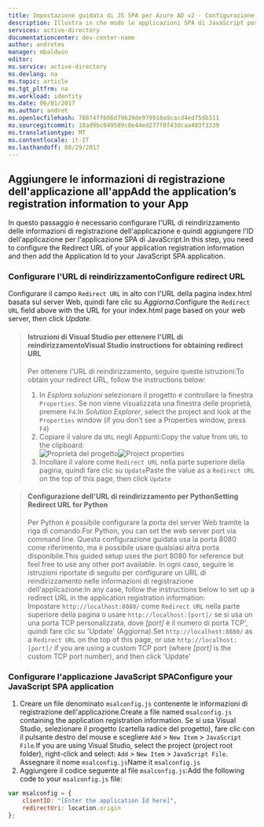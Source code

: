 ```yaml
---
title: Impostazione guidata di JS SPA per Azure AD v2 - Configurazione (ARP) | Microsoft Docs
description: Illustra in che modo le applicazioni SPA di JavaScript possono chiamare un'API che richiede token di accesso dall'endpoint di Azure Active Directory v2 (ARP)
services: active-directory
documentationcenter: dev-center-name
author: andretms
manager: mbaldwin
editor: 
ms.service: active-directory
ms.devlang: na
ms.topic: article
ms.tgt_pltfrm: na
ms.workload: identity
ms.date: 06/01/2017
ms.author: andret
ms.openlocfilehash: 708f4ff606d79639de979918a9cacd4ed75db311
ms.sourcegitcommit: 18ad9bc049589c8e44ed277f8f43dcaa483f3339
ms.translationtype: MT
ms.contentlocale: it-IT
ms.lasthandoff: 08/29/2017
---
```

## <a name="add-the-applications-registration-information-to-your-app"></a><span data-ttu-id="92916-103">Aggiungere le informazioni di registrazione dell'applicazione all'app</span><span class="sxs-lookup"><span data-stu-id="92916-103">Add the application’s registration information to your App</span></span>

<span data-ttu-id="92916-104">In questo passaggio è necessario configurare l'URL di reindirizzamento delle informazioni di registrazione dell'applicazione e quindi aggiungere l'ID dell'applicazione per l'applicazione SPA di JavaScript.</span><span class="sxs-lookup"><span data-stu-id="92916-104">In this step, you need to configure the Redirect URL of your application registration information and then add the Application Id to your JavaScript SPA application.</span></span>

### <a name="configure-redirect-url"></a><span data-ttu-id="92916-105">Configurare l'URL di reindirizzamento</span><span class="sxs-lookup"><span data-stu-id="92916-105">Configure redirect URL</span></span>

<span data-ttu-id="92916-106">Configurare il campo `Redirect URL` in alto con l'URL della pagina index.html basata sul server Web, quindi fare clic su *Aggiorna*.</span><span class="sxs-lookup"><span data-stu-id="92916-106">Configure the `Redirect URL` field above with the URL for your index.html page based on your web server, then click *Update*.</span></span>


> #### <a name="visual-studio-instructions-for-obtaining-redirect-url"></a><span data-ttu-id="92916-107">Istruzioni di Visual Studio per ottenere l'URL di reindirizzamento</span><span class="sxs-lookup"><span data-stu-id="92916-107">Visual Studio instructions for obtaining redirect URL</span></span>
> <span data-ttu-id="92916-108">Per ottenere l'URL di reindirizzamento, seguire queste istruzioni:</span><span class="sxs-lookup"><span data-stu-id="92916-108">To obtain your redirect URL, follow the instructions below:</span></span>
> 1.    <span data-ttu-id="92916-109">In *Esplora soluzioni* selezionare il progetto e controllare la finestra `Properties`. Se non viene visualizzata una finestra delle proprietà, premere `F4`.</span><span class="sxs-lookup"><span data-stu-id="92916-109">In *Solution Explorer*, select the project and look at the `Properties` window (if you don’t see a Properties window, press `F4`)</span></span>
> 2.    <span data-ttu-id="92916-110">Copiare il valore da `URL` negli Appunti:</span><span class="sxs-lookup"><span data-stu-id="92916-110">Copy the value from `URL` to the clipboard:</span></span><br/> <span data-ttu-id="92916-111">![Proprietà del progetto](media/active-directory-singlepageapp-javascriptspa-configure/vs-project-properties-screenshot.png)</span><span class="sxs-lookup"><span data-stu-id="92916-111">![Project properties](media/active-directory-singlepageapp-javascriptspa-configure/vs-project-properties-screenshot.png)</span></span><br />
> 3.    <span data-ttu-id="92916-112">Incollare il valore come `Redirect URL` nella parte superiore della pagina, quindi fare clic su `Update`</span><span class="sxs-lookup"><span data-stu-id="92916-112">Paste the value as a `Redirect URL` on the top of this page, then click `Update`</span></span>

<p/>

> #### <a name="setting-redirect-url-for-python"></a><span data-ttu-id="92916-113">Configurazione dell'URL di reindirizzamento per Python</span><span class="sxs-lookup"><span data-stu-id="92916-113">Setting Redirect URL for Python</span></span>
> <span data-ttu-id="92916-114">Per Python è possibile configurare la porta del server Web tramite la riga di comando.</span><span class="sxs-lookup"><span data-stu-id="92916-114">For Python, you can set the web server port via command line.</span></span> <span data-ttu-id="92916-115">Questa configurazione guidata usa la porta 8080 come riferimento, ma è possibile usare qualsiasi altra porta disponibile.</span><span class="sxs-lookup"><span data-stu-id="92916-115">This guided setup uses the port 8080 for reference but feel free to use any other port available.</span></span> <span data-ttu-id="92916-116">In ogni caso, seguire le istruzioni riportate di seguito per configurare un URL di reindirizzamento nelle informazioni di registrazione dell'applicazione:</span><span class="sxs-lookup"><span data-stu-id="92916-116">In any case, follow the instructions below to set up a redirect URL in the application registration information:</span></span><br/>
> <span data-ttu-id="92916-117">Impostare `http://localhost:8080/` come `Redirect URL` nella parte superiore della pagina o usare `http://localhost:[port]/` se si usa un una porta TCP personalizzata, dove *[port]* è il numero di porta TCP', quindi fare clic su 'Update' (Aggiorna).</span><span class="sxs-lookup"><span data-stu-id="92916-117">Set `http://localhost:8080/` as a `Redirect URL` on the top of this page, or use `http://localhost:[port]/` if you are using a custom TCP port (where *[port]* is the custom TCP port number), and then click 'Update'</span></span>

### <a name="configure-your-javascript-spa-application"></a><span data-ttu-id="92916-118">Configurare l'applicazione JavaScript SPA</span><span class="sxs-lookup"><span data-stu-id="92916-118">Configure your JavaScript SPA application</span></span>

1.  <span data-ttu-id="92916-119">Creare un file denominato `msalconfig.js` contenente le informazioni di registrazione dell'applicazione.</span><span class="sxs-lookup"><span data-stu-id="92916-119">Create a file named `msalconfig.js` containing the application registration information.</span></span> <span data-ttu-id="92916-120">Se si usa Visual Studio, selezionare il progetto (cartella radice del progetto), fare clic con il pulsante destro del mouse e scegliere `Add` > `New Item` > `JavaScript File`.</span><span class="sxs-lookup"><span data-stu-id="92916-120">If you are using Visual Studio, select the project (project root folder), right-click and select: `Add` > `New Item` > `JavaScript File`.</span></span> <span data-ttu-id="92916-121">Assegnare il nome `msalconfig.js`</span><span class="sxs-lookup"><span data-stu-id="92916-121">Name it `msalconfig.js`</span></span>
2.  <span data-ttu-id="92916-122">Aggiungere il codice seguente al file `msalconfig.js`:</span><span class="sxs-lookup"><span data-stu-id="92916-122">Add the following code to your `msalconfig.js` file:</span></span>

```javascript
var msalconfig = {
    clientID: "[Enter the application Id here]",
    redirectUri: location.origin
};
``` 

